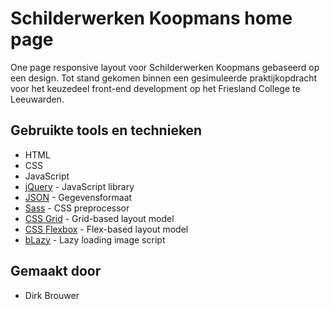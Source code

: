 # Schilderwerken Koopmans home page

One page responsive layout voor Schilderwerken Koopmans gebaseerd op een design. Tot stand gekomen binnen een gesimuleerde praktijkopdracht voor het keuzedeel front-end development op het Friesland College te Leeuwarden.

## Gebruikte tools en technieken

* HTML
* CSS
* JavaScript
* [jQuery](https://code.jquery.com/) - JavaScript library
* [JSON](http://www.json.org/) - Gegevensformaat
* [Sass](http://sass-lang.com/) - CSS preprocessor
* [CSS Grid](https://www.w3.org/TR/css-grid-1/) - Grid-based layout model
* [CSS Flexbox](https://www.w3.org/TR/css-flexbox-1/) - Flex-based layout model
* [bLazy](http://dinbror.dk/blazy/?ref=blog) - Lazy loading image script

## Gemaakt door

* Dirk Brouwer